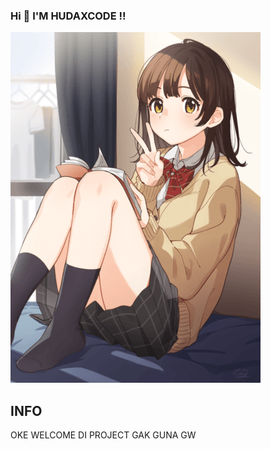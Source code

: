 ### Hi 👋 I'M HUDAXCODE !!

<img src="https://raw.githubusercontent.com/Hudaxcodez/Hudaxcodez/main/852c2e8c87e560fd851c20808f9ab66ea2cc7501e926a4d4040b896b788182fd_thumb.png"/>

## INFO

OKE WELCOME DI PROJECT GAK GUNA GW
